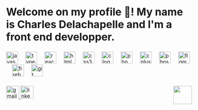 <h1 align="left">Welcome on my profile 👋! My name is Charles Delachapelle and I'm a front end developper.</h1>

###

<div align="left">
  <img src="https://cdn.jsdelivr.net/gh/devicons/devicon/icons/javascript/javascript-original.svg" height="32" alt="javascript logo"  />
  <img width="12" />
  <img src="https://cdn.jsdelivr.net/gh/devicons/devicon/icons/typescript/typescript-original.svg" height="32" alt="typescript logo"  />
  <img width="12" />
  <img src="https://cdn.jsdelivr.net/gh/devicons/devicon/icons/react/react-original.svg" height="32" alt="react logo"  />
  <img width="12" />
  <img src="https://cdn.jsdelivr.net/gh/devicons/devicon/icons/html5/html5-original.svg" height="32" alt="html5 logo"  />
  <img width="12" />
  <img src="https://cdn.jsdelivr.net/gh/devicons/devicon/icons/css3/css3-original.svg" height="32" alt="css3 logo"  />
  <img width="12" />
  <img src="https://cdn.jsdelivr.net/gh/devicons/devicon/icons/c/c-original.svg" height="32" alt="c logo"  />
  <img width="12" />
  <img src="https://cdn.jsdelivr.net/gh/devicons/devicon/icons/php/php-original.svg" height="32" alt="php logo"  />
  <img width="12" />
  <img src="https://cdn.jsdelivr.net/gh/devicons/devicon/icons/cplusplus/cplusplus-original.svg" height="32" alt="cplusplus logo"  />
  <img width="12" />
  <img src="https://cdn.jsdelivr.net/gh/devicons/devicon/icons/phpstorm/phpstorm-original.svg" height="32" alt="phpstorm logo"  />
  <img width="12" />
  <img src="https://cdn.jsdelivr.net/gh/devicons/devicon/icons/figma/figma-original.svg" height="32" alt="figma logo"  />
  <img width="12" />
  <img src="https://cdn.jsdelivr.net/gh/devicons/devicon/icons/firebase/firebase-plain.svg" height="32" alt="firebase logo"  />
  <img width="12" />
  <img src="https://cdn.jsdelivr.net/gh/devicons/devicon/icons/git/git-original.svg" height="32" alt="git logo"  />
</div>

###

<img align="right" height="50" src="https://assets-v2.lottiefiles.com/a/85d26154-1178-11ee-8b4d-6339463f6cfc/Uh6Fb6nH1h.gif"  />

###

<div align="left">
  <a href="cdelachapelle4@gmail.com" target="_blank">
    <img src="https://img.shields.io/static/v1?message=@gmail.com&logo=gmail&label=cdelachapelle4&color=D14836&logoColor=white&labelColor=D14836&style=flat" height="35" alt="gmail logo"  />
  </a>
  <a href="https://www.linkedin.com/in/charles-delachapelle-5a3225229/" target="_blank">
    <img src="https://img.shields.io/static/v1?message=LinkedIn&logo=linkedin&label=&color=0077B5&logoColor=white&labelColor=&style=flat" height="35" alt="linkedin logo"  />
  </a>
</div>

###

